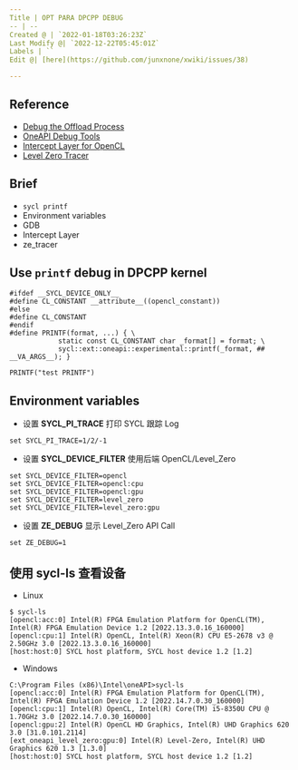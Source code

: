 ```yaml
---
Title | OPT PARA DPCPP DEBUG
-- | --
Created @ | `2022-01-18T03:26:23Z`
Last Modify @| `2022-12-22T05:45:01Z`
Labels | ``
Edit @| [here](https://github.com/junxnone/xwiki/issues/38)

---
```

## Reference

- [Debug the Offload Process](https://www.intel.com/content/www/us/en/develop/documentation/oneapi-programming-guide/top/software-development-process/debugging-the-dpc-and-openmp-offload-process/debug-the-offload-process.html)
- [OneAPI Debug Tools](https://www.intel.com/content/www/us/en/develop/documentation/oneapi-programming-guide/top/software-development-process/debugging-the-dpc-and-openmp-offload-process/oneapi-debug-tools.html)
- [Intercept Layer for OpenCL](https://github.com/intel/opencl-intercept-layer)
- [Level Zero Tracer](https://github.com/intel/pti-gpu/tree/master/tools/ze_tracer)

## Brief
- `sycl printf`
- Environment variables
- GDB
- Intercept Layer
- ze_tracer


## Use `printf` debug in DPCPP kernel

```
#ifdef __SYCL_DEVICE_ONLY__
#define CL_CONSTANT __attribute__((opencl_constant))
#else
#define CL_CONSTANT
#endif
#define PRINTF(format, ...) { \
            static const CL_CONSTANT char _format[] = format; \
            sycl::ext::oneapi::experimental::printf(_format, ## __VA_ARGS__); }
````

```
PRINTF("test PRINTF")
```

## Environment variables

- 设置 **SYCL_PI_TRACE** 打印 SYCL 跟踪 Log
```
set SYCL_PI_TRACE=1/2/-1
```
- 设置 **SYCL_DEVICE_FILTER** 使用后端 OpenCL/Level_Zero
```
set SYCL_DEVICE_FILTER=opencl
set SYCL_DEVICE_FILTER=opencl:cpu
set SYCL_DEVICE_FILTER=opencl:gpu
set SYCL_DEVICE_FILTER=level_zero
set SYCL_DEVICE_FILTER=level_zero:gpu
```
- 设置 **ZE_DEBUG** 显示 Level_Zero API Call
```
set ZE_DEBUG=1
```

## 使用 sycl-ls 查看设备


- Linux

```
$ sycl-ls
[opencl:acc:0] Intel(R) FPGA Emulation Platform for OpenCL(TM), Intel(R) FPGA Emulation Device 1.2 [2022.13.3.0.16_160000]
[opencl:cpu:1] Intel(R) OpenCL, Intel(R) Xeon(R) CPU E5-2678 v3 @ 2.50GHz 3.0 [2022.13.3.0.16_160000]
[host:host:0] SYCL host platform, SYCL host device 1.2 [1.2]
```

- Windows

```
C:\Program Files (x86)\Intel\oneAPI>sycl-ls 
[opencl:acc:0] Intel(R) FPGA Emulation Platform for OpenCL(TM), Intel(R) FPGA Emulation Device 1.2 [2022.14.7.0.30_160000]
[opencl:cpu:1] Intel(R) OpenCL, Intel(R) Core(TM) i5-8350U CPU @ 1.70GHz 3.0 [2022.14.7.0.30_160000]
[opencl:gpu:2] Intel(R) OpenCL HD Graphics, Intel(R) UHD Graphics 620 3.0 [31.0.101.2114]
[ext_oneapi_level_zero:gpu:0] Intel(R) Level-Zero, Intel(R) UHD Graphics 620 1.3 [1.3.0]
[host:host:0] SYCL host platform, SYCL host device 1.2 [1.2]
```
